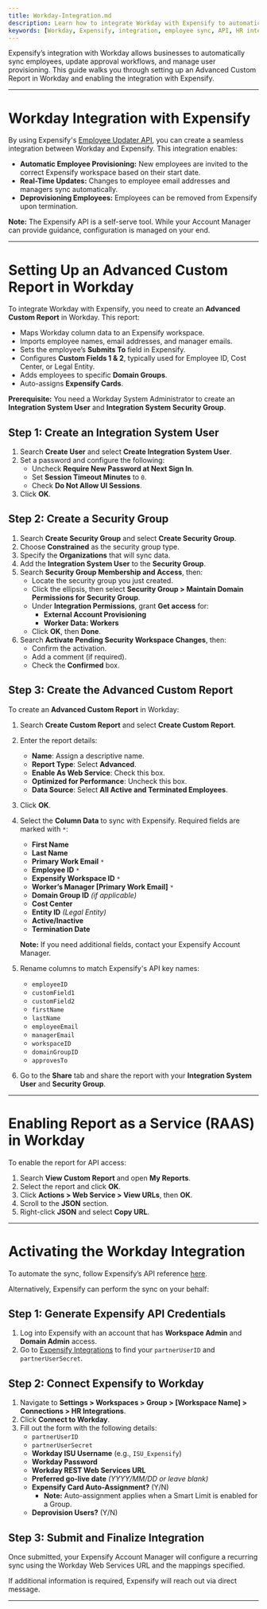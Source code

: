 ```yaml
---
title: Workday-Integration.md
description: Learn how to integrate Workday with Expensify to automatically sync employees and manage user provisioning.
keywords: [Workday, Expensify, integration, employee sync, API, HR integrations]
---
```


<div id="new-expensify" markdown="1">

Expensify’s integration with Workday allows businesses to automatically sync employees, update approval workflows, and manage user provisioning. This guide walks you through setting up an Advanced Custom Report in Workday and enabling the integration with Expensify.

---

# Workday Integration with Expensify

By using Expensify's [Employee Updater API](https://integrations.expensify.com/Integration-Server/doc/employeeUpdater/), you can create a seamless integration between Workday and Expensify. This integration enables:

- **Automatic Employee Provisioning:** New employees are invited to the correct Expensify workspace based on their start date.
- **Real-Time Updates:** Changes to employee email addresses and managers sync automatically.
- **Deprovisioning Employees:** Employees can be removed from Expensify upon termination.

**Note:** The Expensify API is a self-serve tool. While your Account Manager can provide guidance, configuration is managed on your end.

---

# Setting Up an Advanced Custom Report in Workday

To integrate Workday with Expensify, you need to create an **Advanced Custom Report** in Workday. This report:

- Maps Workday column data to an Expensify workspace.
- Imports employee names, email addresses, and manager emails.
- Sets the employee’s **Submits To** field in Expensify.
- Configures **Custom Fields 1 & 2**, typically used for Employee ID, Cost Center, or Legal Entity.
- Adds employees to specific **Domain Groups**.
- Auto-assigns **Expensify Cards**.

**Prerequisite:** You need a Workday System Administrator to create an **Integration System User** and **Integration System Security Group**.

## Step 1: Create an Integration System User

1. Search **Create User** and select **Create Integration System User**.
2. Set a password and configure the following:
   - Uncheck **Require New Password at Next Sign In**.
   - Set **Session Timeout Minutes** to `0`.
   - Check **Do Not Allow UI Sessions**.
3. Click **OK**.

## Step 2: Create a Security Group

1. Search **Create Security Group** and select **Create Security Group**.
2. Choose **Constrained** as the security group type.
3. Specify the **Organizations** that will sync data.
4. Add the **Integration System User** to the **Security Group**.
5. Search **Security Group Membership and Access**, then:
   - Locate the security group you just created.
   - Click the ellipsis, then select **Security Group > Maintain Domain Permissions for Security Group**.
   - Under **Integration Permissions**, grant **Get access** for:
     - **External Account Provisioning**
     - **Worker Data: Workers**
   - Click **OK**, then **Done**.
6. Search **Activate Pending Security Workspace Changes**, then:
   - Confirm the activation.
   - Add a comment (if required).
   - Check the **Confirmed** box.

## Step 3: Create the Advanced Custom Report

To create an **Advanced Custom Report** in Workday:

1. Search **Create Custom Report** and select **Create Custom Report**.
2. Enter the report details:
   - **Name**: Assign a descriptive name.
   - **Report Type**: Select **Advanced**.
   - **Enable As Web Service**: Check this box.
   - **Optimized for Performance**: Uncheck this box.
   - **Data Source**: Select **All Active and Terminated Employees**.
3. Click **OK**.
4. Select the **Column Data** to sync with Expensify. Required fields are marked with `*`:
   - **First Name**
   - **Last Name**
   - **Primary Work Email** `*`
   - **Employee ID** `*`
   - **Expensify Workspace ID** `*`
   - **Worker’s Manager [Primary Work Email]** `*`
   - **Domain Group ID** *(if applicable)*
   - **Cost Center**
   - **Entity ID** *(Legal Entity)*
   - **Active/Inactive**
   - **Termination Date**

   **Note:** If you need additional fields, contact your Expensify Account Manager.

5. Rename columns to match Expensify's API key names:
   - `employeeID`
   - `customField1`
   - `customField2`
   - `firstName`
   - `lastName`
   - `employeeEmail`
   - `managerEmail`
   - `workspaceID`
   - `domainGroupID`
   - `approvesTo`

6. Go to the **Share** tab and share the report with your **Integration System User** and **Security Group**.

---

# Enabling Report as a Service (RAAS) in Workday

To enable the report for API access:

1. Search **View Custom Report** and open **My Reports**.
2. Select the report and click **OK**.
3. Click **Actions > Web Service > View URLs**, then **OK**.
4. Scroll to the **JSON** section.
5. Right-click **JSON** and select **Copy URL**.

---

# Activating the Workday Integration

To automate the sync, follow Expensify’s API reference [here](https://integrations.expensify.com/Integration-Server/doc/employeeUpdater/#api-principles).

Alternatively, Expensify can perform the sync on your behalf:

## Step 1: Generate Expensify API Credentials

1. Log into Expensify with an account that has **Workspace Admin** and **Domain Admin** access.
2. Go to [Expensify Integrations](https://www.expensify.com/tools/integrations/) to find your `partnerUserID` and `partnerUserSecret`.

## Step 2: Connect Expensify to Workday

1. Navigate to **Settings > Workspaces > Group > [Workspace Name] > Connections > HR Integrations**.
2. Click **Connect to Workday**.
3. Fill out the form with the following details:
   - `partnerUserID`
   - `partnerUserSecret`
   - **Workday ISU Username** (e.g., `ISU_Expensify`)
   - **Workday Password**
   - **Workday REST Web Services URL**
   - **Preferred go-live date** *(YYYY/MM/DD or leave blank)*
   - **Expensify Card Auto-Assignment?** (Y/N)
     - **Note:** Auto-assignment applies when a Smart Limit is enabled for a Group.
   - **Deprovision Users?** (Y/N)

## Step 3: Submit and Finalize Integration

Once submitted, your Expensify Account Manager will configure a recurring sync using the Workday Web Services URL and the mappings specified.

If additional information is required, Expensify will reach out via direct message.

---

</div>
